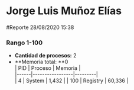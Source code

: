 # Jorge Luis Muñoz Elías
#Reporte 28/08/2020 15:38
### Rango 1-100  
- **Cantidad de procesos:** 2 
- **Memoria total: **0  
| PID  | Proceso         | Memoria |  
|------|-----------------|---------|  	
| 4  | System           | 1,432     |
| 100  | Registry           | 60,336     |
